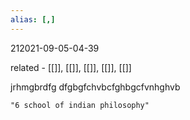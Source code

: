 ```yaml
---
alias: [,]
---
```

212021-09-05-04-39

related - [[]], [[]], [[]], [[]], [[]]

jrhmgbrdfg
dfgbgfchvbcfghbgcfvnhghvb

```query
"6 school of indian philosophy"
```

